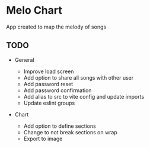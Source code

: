 # Melo Chart

App created to map the melody of songs

## TODO

- General
  - Improve load screen
  - Add option to share all songs with other user
  - Add password reset
  - Add password confirmation
  - Add alias to src to vite config and update imports
  - Update eslint groups

- Chart
  - Add option to define sections
  - Change to not break sections on wrap
  - Export to image
